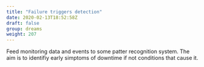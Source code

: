 ```yaml
---
title: "Failure triggers detection"
date: 2020-02-13T18:52:58Z
draft: false
group: dreams
weight: 207
---
```


Feed monitoring data and events to some patter recognition system.
The aim is to identifiy early simptoms of downtime if not conditions that cause it.
